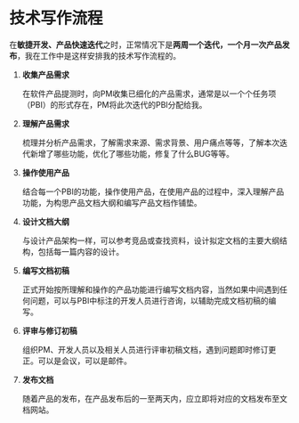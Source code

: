 # 技术写作流程

在**敏捷开发、产品快速迭代**之时，正常情况下是**两周一个迭代，一个月一次产品发布**，我在工作中是这样安排我的技术写作流程的。

1. **收集产品需求**

    在软件产品提测时，向PM收集已细化的产品需求，通常是以一个个任务项（PBI）的形式存在，PM将此次迭代的PBI分配给我。

2. **理解产品需求**

    梳理并分析产品需求，了解需求来源、需求背景、用户痛点等等，了解本次迭代新增了哪些功能，优化了哪些功能，修复了什么BUG等等。

3. **操作使用产品**

    结合每一个PBI的功能，操作使用产品，在使用产品的过程中，深入理解产品功能，为构思产品文档大纲和编写产品文档作铺垫。

4. **设计文档大纲**

    与设计产品架构一样，可以参考竞品或查找资料，设计拟定文档的主要大纲结构，包括每一篇内容的设计。

5. **编写文档初稿**

   正式开始按所理解和操作的产品功能进行编写文档内容，当然如果中间遇到任何问题，可以与PBI中标注的开发人员进行咨询，以辅助完成文档初稿的编写。

6. **评审与修订初稿**

    组织PM、开发人员以及相关人员进行评审初稿文档，遇到问题即时修订更正。可以是会议，可以是邮件。

7. **发布文档**

    随着产品的发布，在产品发布后的一至两天内，应立即将对应的文档发布至文档网站。
